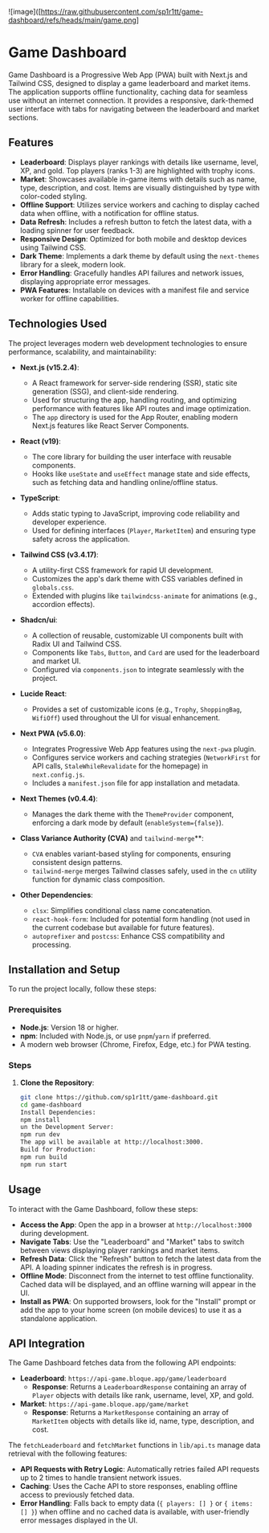 ![image]([https://raw.githubusercontent.com/sp1r1tt/game-dashboard/refs/heads/main/game.png]

# Game Dashboard

Game Dashboard is a Progressive Web App (PWA) built with Next.js and Tailwind CSS, designed to display a game leaderboard and market items. The application supports offline functionality, caching data for seamless use without an internet connection. It provides a responsive, dark-themed user interface with tabs for navigating between the leaderboard and market sections.

## Features

- **Leaderboard**: Displays player rankings with details like username, level, XP, and gold. Top players (ranks 1-3) are highlighted with trophy icons.
- **Market**: Showcases available in-game items with details such as name, type, description, and cost. Items are visually distinguished by type with color-coded styling.
- **Offline Support**: Utilizes service workers and caching to display cached data when offline, with a notification for offline status.
- **Data Refresh**: Includes a refresh button to fetch the latest data, with a loading spinner for user feedback.
- **Responsive Design**: Optimized for both mobile and desktop devices using Tailwind CSS.
- **Dark Theme**: Implements a dark theme by default using the `next-themes` library for a sleek, modern look.
- **Error Handling**: Gracefully handles API failures and network issues, displaying appropriate error messages.
- **PWA Features**: Installable on devices with a manifest file and service worker for offline capabilities.

## Technologies Used

The project leverages modern web development technologies to ensure performance, scalability, and maintainability:

- **Next.js (v15.2.4)**:
  - A React framework for server-side rendering (SSR), static site generation (SSG), and client-side rendering.
  - Used for structuring the app, handling routing, and optimizing performance with features like API routes and image optimization.
  - The `app` directory is used for the App Router, enabling modern Next.js features like React Server Components.

- **React (v19)**:
  - The core library for building the user interface with reusable components.
  - Hooks like `useState` and `useEffect` manage state and side effects, such as fetching data and handling online/offline status.

- **TypeScript**:
  - Adds static typing to JavaScript, improving code reliability and developer experience.
  - Used for defining interfaces (`Player`, `MarketItem`) and ensuring type safety across the application.

- **Tailwind CSS (v3.4.17)**:
  - A utility-first CSS framework for rapid UI development.
  - Customizes the app's dark theme with CSS variables defined in `globals.css`.
  - Extended with plugins like `tailwindcss-animate` for animations (e.g., accordion effects).

- **Shadcn/ui**:
  - A collection of reusable, customizable UI components built with Radix UI and Tailwind CSS.
  - Components like `Tabs`, `Button`, and `Card` are used for the leaderboard and market UI.
  - Configured via `components.json` to integrate seamlessly with the project.

- **Lucide React**:
  - Provides a set of customizable icons (e.g., `Trophy`, `ShoppingBag`, `WifiOff`) used throughout the UI for visual enhancement.

- **Next PWA (v5.6.0)**:
  - Integrates Progressive Web App features using the `next-pwa` plugin.
  - Configures service workers and caching strategies (`NetworkFirst` for API calls, `StaleWhileRevalidate` for the homepage) in `next.config.js`.
  - Includes a `manifest.json` file for app installation and metadata.

- **Next Themes (v0.4.4)**:
  - Manages the dark theme with the `ThemeProvider` component, enforcing a dark mode by default (`enableSystem={false}`).

- **Class Variance Authority (CVA)** and `tailwind-merge`**:
  - `CVA` enables variant-based styling for components, ensuring consistent design patterns.
  - `tailwind-merge` merges Tailwind classes safely, used in the `cn` utility function for dynamic class composition.

- **Other Dependencies**:
  - `clsx`: Simplifies conditional class name concatenation.
  - `react-hook-form`: Included for potential form handling (not used in the current codebase but available for future features).
  - `autoprefixer` and `postcss`: Enhance CSS compatibility and processing.


## Installation and Setup

To run the project locally, follow these steps:

### Prerequisites

- **Node.js**: Version 18 or higher.
- **npm**: Included with Node.js, or use `pnpm`/`yarn` if preferred.
- A modern web browser (Chrome, Firefox, Edge, etc.) for PWA testing.

### Steps

1. **Clone the Repository**:
   ```bash
   git clone https://github.com/sp1r1tt/game-dashboard.git
   cd game-dashboard
   Install Dependencies:
   npm install
   un the Development Server:
   npm run dev
   The app will be available at http://localhost:3000.
   Build for Production:
   npm run build
   npm run start
   
## Usage

To interact with the Game Dashboard, follow these steps:

- **Access the App**: Open the app in a browser at `http://localhost:3000` during development.
- **Navigate Tabs**: Use the "Leaderboard" and "Market" tabs to switch between views displaying player rankings and market items.
- **Refresh Data**: Click the "Refresh" button to fetch the latest data from the API. A loading spinner indicates the refresh is in progress.
- **Offline Mode**: Disconnect from the internet to test offline functionality. Cached data will be displayed, and an offline warning will appear in the UI.
- **Install as PWA**: On supported browsers, look for the "Install" prompt or add the app to your home screen (on mobile devices) to use it as a standalone application.

## API Integration

The Game Dashboard fetches data from the following API endpoints:

- **Leaderboard**: `https://api-game.bloque.app/game/leaderboard`
  - **Response**: Returns a `LeaderboardResponse` containing an array of `Player` objects with details like rank, username, level, XP, and gold.
- **Market**: `https://api-game.bloque.app/game/market`
  - **Response**: Returns a `MarketResponse` containing an array of `MarketItem` objects with details like id, name, type, description, and cost.

The `fetchLeaderboard` and `fetchMarket` functions in `lib/api.ts` manage data retrieval with the following features:

- **API Requests with Retry Logic**: Automatically retries failed API requests up to 2 times to handle transient network issues.
- **Caching**: Uses the Cache API to store responses, enabling offline access to previously fetched data.
- **Error Handling**: Falls back to empty data (`{ players: [] }` or `{ items: [] }`) when offline and no cached data is available, with user-friendly error messages displayed in the UI.
